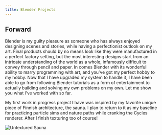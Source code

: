 ```yaml
---
title: Blender Projects
---
```


## Forward

Blender is my guilty pleasure as someone who has always enjoyed designing scenes and stories, while having a perfectionist outlook on my art. Final products should by no means look like they were manufactured in a perfect factory setting, but the most interesting designs start from an intricate understanding of the world as a whole, infamously difficult to convey through pencil and paper. In comes Blender with its wonderful ability to marry programming with art, and you've got my perfect hobby to my hobby. Now that I have upgraded my system to handle it, I have been able to go from following Blender tutorials as a form of entertainment to actually building and solving my own problems on my own. Let me show you what I've worked with so far.

My first work in progress project I have was inspired by my favorite unique piece of Finnish architecture, the sauna. I plan to return to it as my baseline for practicing particle sims and nature paths while cranking the Cycles renderer. After I finish texturing too of course!

![Untextured Sauna](/assets/images/FifthRender.jpg)